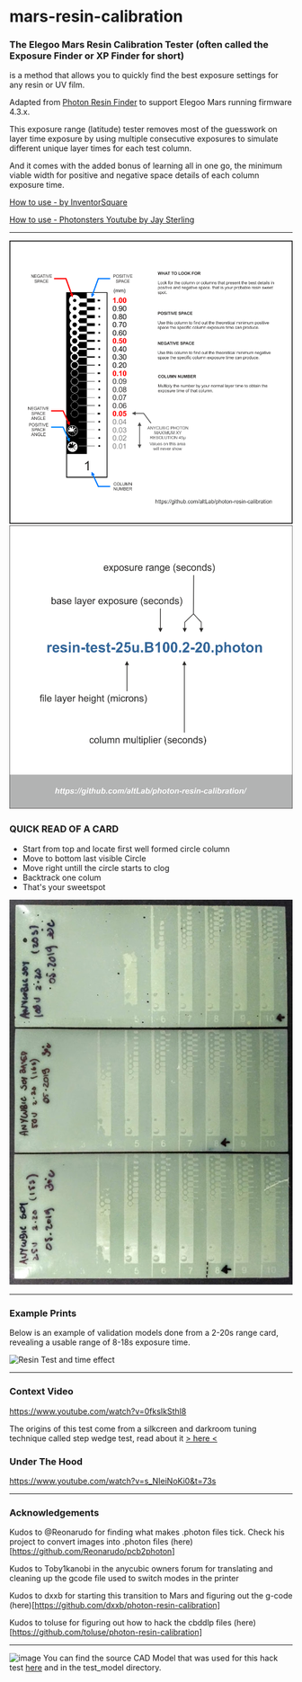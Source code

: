 # mars-resin-calibration

### The Elegoo Mars Resin Calibration Tester (often called the Exposure Finder or XP Finder for short) 
is a method that allows you to quickly find the best exposure settings for any resin or UV film. 

Adapted from [Photon Resin Finder](https://github.com/altLab/photon-resin-calibration) to support Elegoo Mars running firmware 4.3.x.

This exposure range (latitude) tester removes most of the guesswork on layer time exposure by using multiple consecutive exposures to simulate different unique layer times for each test column. 

And it comes with the added bonus of learning all in one go, the minimum viable width for positive and negative space details of each column exposure time.

[How to use - by InventorSquare](https://youtu.be/4jYgyjmp6lo)

[How to use - Photonsters Youtube by Jay Sterling](https://www.youtube.com/watch?v=P5p4IgZuqMA)

----

![testphoton2 0](readme_images/test_patern_description.png)
![github-photon-file-blueprint](readme_images/file_name_descriptioin.png)

### QUICK READ OF A CARD
- Start from top and locate first well formed circle column
- Move to bottom last visible Circle
- Move right untill the circle starts to clog
- Backtrack one colum
- That's your sweetspot

![image](readme_images/test_sample_photos.png)

----

### Example Prints
Below is an example of validation models done from a 2-20s range card, revealing a usable range of 8-18s exposure time.

![Resin Test and time effect](https://raw.githubusercontent.com/Photonsters/anycubic-photon-docs/master/resin-tests/Ameralabs-AMD3-Black-180709-x3msnake.jpg)

----

### Context Video
https://www.youtube.com/watch?v=0fksIkSthl8

The origins of this test come from a silkcreen and darkroom tuning technique called step wedge test, read about it [> here <](https://web.archive.org/web/20190409185035/https://medium.com/@spotprintsonline/step-wedge-test-a-high-quality-print-requires-a-good-stencils-cb1fbaa11998)

### Under The Hood
https://www.youtube.com/watch?v=s_NIeiNoKi0&t=73s

---

### Acknowledgements

Kudos to @Reonarudo for finding what makes .photon files tick. Check his project to convert images into .photon files (here)[https://github.com/Reonarudo/pcb2photon]

Kudos to Toby1kanobi in the anycubic owners forum for translating and cleaning up the gcode file used to switch modes in the printer

Kudos to dxxb for starting this transition to Mars and figuring out the g-code (here)[https://github.com/dxxb/photon-resin-calibration]

Kudos to toluse for figuring out how to hack the cbddlp files (here)[https://github.com/toluse/photon-resin-calibration]

---

![image](https://user-images.githubusercontent.com/11083514/40305776-ebbef9c6-5cf3-11e8-9763-3a95179a456c.png)
You can find the source CAD Model that was used for this hack test [here](https://a360.co/2IDQpNy) and in the test_model directory.


